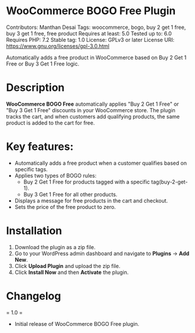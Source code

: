 # WooCommerce BOGO Free Plugin
Contributors: Manthan Desai
Tags: woocommerce, bogo, buy 2 get 1 free, buy 3 get 1 free, free product
Requires at least: 5.0
Tested up to: 6.0
Requires PHP: 7.2
Stable tag: 1.0
License: GPLv3 or later
License URI: https://www.gnu.org/licenses/gpl-3.0.html

Automatically adds a free product in WooCommerce based on Buy 2 Get 1 Free or Buy 3 Get 1 Free logic.

# Description

**WooCommerce BOGO Free** automatically applies "Buy 2 Get 1 Free" or "Buy 3 Get 1 Free" discounts in your WooCommerce store. The plugin tracks the cart, and when customers add qualifying products, the same product is added to the cart for free. 

# Key features:
- Automatically adds a free product when a customer qualifies based on specific tags.
- Applies two types of BOGO rules:
    - Buy 2 Get 1 Free for products tagged with a specific tag(buy-2-get-1).
    - Buy 3 Get 1 Free for all other products.
- Displays a message for free products in the cart and checkout.
- Sets the price of the free product to zero.

# Installation

1. Download the plugin as a zip file.
2. Go to your WordPress admin dashboard and navigate to **Plugins** -> **Add New**.
3. Click **Upload Plugin** and upload the zip file.
4. Click **Install Now** and then **Activate** the plugin.

# Changelog 

= 1.0 =
* Initial release of WooCommerce BOGO Free plugin.
